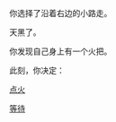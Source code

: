你选择了沿着右边的小路走。

天黑了。

你发现自己身上有一个火把。

此刻，你决定：

[点火](https://github.com/HailunSong/An-Adventure-Game/blob/master/%E7%82%B9%E7%81%AB.md)

[等待](https://github.com/HailunSong/An-Adventure-Game/blob/master/%E7%81%AB%E6%8A%8A-%E7%AD%89%E5%BE%85.md)
